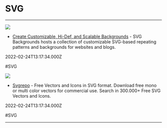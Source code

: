# SVG

---

![](https://www.svgbackgrounds.com/img/svg-backgrounds-preview.png)

- [Create Customizable, Hi-Def, and Scalable Backgrounds](https://www.svgbackgrounds.com) - SVG Backgrounds hosts a collection of customizable SVG-based repeating patterns and backgrounds for websites and blogs.

2022-02-24T13:17:34.000Z

#SVG

![](https://www.svgrepo.com/social.png)

- [Svgrepo](https://www.svgrepo.com) - Free Vectors and Icons in SVG format.  Download free mono or multi color vectors for commercial use. Search in 300.000+ Free SVG Vectors and Icons.

2022-02-24T13:17:34.000Z

#SVG

---

